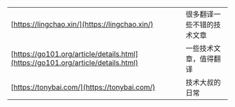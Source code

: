 |  |  |
| :--- | :--- |
| [https://lingchao.xin/](https://lingchao.xin/) | 很多翻译一些不错的技术文章 |
| [https://go101.org/article/details.html](https://go101.org/article/details.html) | 一些技术文章，值得翻译 |
| [https://tonybai.com/](https://tonybai.com/) | 技术大叔的日常 |



